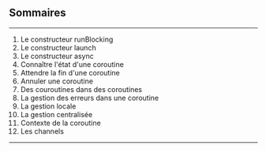 ## Sommaires

---
1. Le constructeur runBlocking
2. Le constructeur launch
3. Le constructeur async
4. Connaître l'état d'une coroutine
5. Attendre la fin d'une coroutine
6. Annuler une coroutine
7. Des couroutines dans des coroutines
8. La gestion des erreurs dans une coroutine
9. La gestion locale
10. La gestion centralisée
11. Contexte de la coroutine
12. Les channels
---
